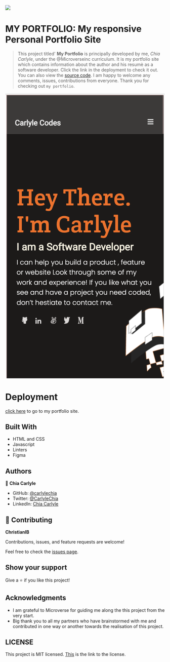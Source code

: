 ![](https://img.shields.io/badge/Microverse-blueviolet)

# MY PORTFOLIO: My responsive Personal Portfolio Site

> This project titled' **My Portfolio** is principally developed by me, *Chia Carlyle*, under the @Microverseinc curriculum. It is my portfolio site which contains information about the author and his resumè as a software developer. Click the link in the deployment to check it out. You can also view the [source code](https://github.com/carlylechia/MY-PORTFOLIO/). I am happy to welcome any comments, issues, contributions from everyone. Thank you for checking out `my portfolio`.

![home](/home.png)

# Deployment
[click here](https://carlylechia.github.io/MY-PORTFOLIO/) to go to my portfolio site.

## Built With

- HTML and CSS
- Javascript
- Linters
- Figma

## Authors

👤 **Chia Carlyle**

- GitHub: [@carlylechia](https://github.com/carlylechia)
- Twitter: [@CarlyleChia](https://twitter.com/CarlyleChia)
- LinkedIn: [Chia Carlyle](https://linkedin.com/in/Chia-Carlyle)


## 🤝 Contributing

**ChristianIB**


Contributions, issues, and feature requests are welcome!

Feel free to check the [issues page](https://github.com/carlylechia/MY-PORTFOLIO/issues).

## Show your support

Give a ⭐️ if you like this project!

## Acknowledgments

- I am grateful to Microverse for guiding me along the this project from the very start.
- Big thank you to all my partners who have brainstormed with me and contributed in one way or another towards the realisation of this project.

## LICENSE

This project is MIT licensed.
[This](https://github.com/carlylechia/MY-PORTFOLIO/blob/main/LICENSE) is the link to the license.
